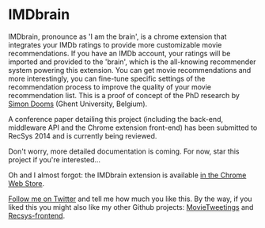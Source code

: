 IMDbrain
========

IMDbrain, pronounce as 'I am the brain', is a chrome extension that integrates your IMDb ratings to provide more customizable movie recommendations. If you have an IMDb account, your ratings will be imported and provided to the 'brain', which is the all-knowing recommender system powering this extension. You can get movie recommendations and more interestingly, you can fine-tune specific settings of the recommendation process to improve the quality of your movie recommendation list. This is a proof of concept of the PhD research by [Simon Dooms](http://twitter.com/sidooms) (Ghent University, Belgium). 

A conference paper detailing this project (including the back-end, middleware API and the Chrome extension front-end) has been submitted to RecSys 2014 and is currently being reviewed.

Don't worry, more detailed documentation is coming. For now, star this project if you're interested...

Oh and I almost forgot: the IMDbrain extension is available [in the Chrome Web Store](https://chrome.google.com/webstore/detail/imdbrain/egeaceljjpjhbgikdgodhaanoecbleln).

[Follow me on Twitter](http://twitter.com/sidooms) and tell me how much you like this. By the way, if you liked this you might also like my other Github projects: [MovieTweetings](https://github.com/sidooms/MovieTweetings) and [Recsys-frontend](https://github.com/sidooms/Recsys-frontend).
